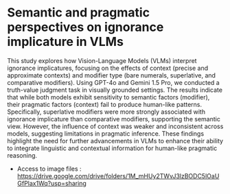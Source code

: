 # Semantic and pragmatic perspectives on ignorance implicature in VLMs

This study explores how Vision-Language Models (VLMs) interpret ignorance implicatures, focusing on the effects of context (precise and approximate contexts) and modifier type (bare numerals, superlative, and comparative modifiers). Using GPT-4o and Gemini 1.5 Pro, we conducted a truth-value judgment task in visually grounded settings. The results indicate that while both models exhibit sensitivity to semantic factors (modifier), their pragmatic factors (context) fail to produce human-like patterns. Specifically, superlative modifiers were more strongly associated with ignorance implicature than comparative modifiers, supporting the semantic view. However, the influence of context was weaker and inconsistent across models, suggesting limitations in pragmatic inference. These findings highlight the need for further advancements in VLMs to enhance their ability to integrate linguistic and contextual information for human-like pragmatic reasoning.

* Access to image files : <br>
https://drive.google.com/drive/folders/1M_mHUy2TWvJ3lzBODC5lOaUGfPlax1Wq?usp=sharing
